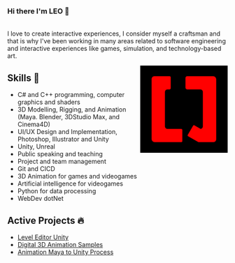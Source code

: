 ### Hi there I'm LEO 👋

<br>I love to create interactive experiences, I consider myself a craftsman and that is why I've been working in many areas related to software engineering and interactive experiences like games, simulation, and technology-based art.

<a href="https://www.facebook.com/LeoQCGProfile">
<img align="right" height="auto" width="200" src="https://github.com/leito25/leito25/blob/main/img/LQLogo.png"/>
</a>


## Skills 🧰
- C# and C++ programming, computer graphics and shaders
- 3D Modelling, Rigging, and Animation (Maya. Blender, 3DStudio Max, and Cinema4D)
- UI/UX Design and Implementation, Photoshop, Illustrator and Unity
- Unity, Unreal
- Public speaking and teaching
- Project and team management
- Git and CICD
- 3D Animation for games and videogames
- Artificial intelligence for videogames
- Python for data processing
- WebDev dotNet

## Active Projects 🔥
- [Level Editor Unity](https://gitlab.com/leito25/levelmakerunity)
- [Digital 3D Animation Samples](https://vimeo.com/leocgdigital)
- [Animation Maya to Unity Process](https://www.youtube.com/watch?v=dIZ8IZTh6c8&t=1s)
















<!--
**leito25/leito25** is a ✨ _special_ ✨ repository because its `README.md` (this file) appears on your GitHub profile.

Here are some ideas to get you started:

- 🔭 I’m currently working on ...
- 🌱 I’m currently learning ...
- 👯 I’m looking to collaborate on ...
- 🤔 I’m looking for help with ...
- 💬 Ask me about ...
- 📫 How to reach me: ...
- 😄 Pronouns: ...
- ⚡ Fun fact: ...
-->


